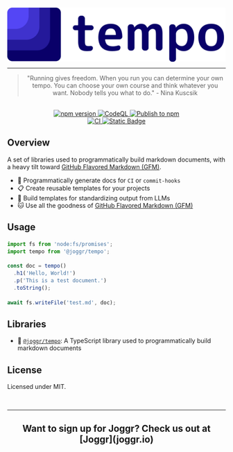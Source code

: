 <div>
    <p align="center">
        <img src="https://github.com/joggrdocs/tempo/blob/main/assets/tempo-logo.png" align="center"  />
    </p>
    <hr>
    <blockquote align="center">
        "Running gives freedom. When you run you can determine your own tempo. You can choose your own course and think whatever you want. Nobody tells you what to do." - Nina Kuscsik
    </blockquote>
</div>

<br>

<div align="center">
  <a href="https://badge.fury.io/js/@joggr%2Ftempo">
    <img src="https://badge.fury.io/js/@joggr%2Ftempo.svg" alt="npm version">
  </a>
  <a href="https://github.com/joggrdocs/tempo/actions/workflows/github-code-scanning/codeql">
    <img alt="CodeQL" src="https://github.com/joggrdocs/tempo/actions/workflows/github-code-scanning/codeql/badge.svg">
  </a>
  <a href="https://github.com/joggrdocs/tempo/actions/workflows/pkg-npm-publish.yaml">
    <img alt="Publish to npm" src="https://github.com/joggrdocs/tempo/actions/workflows/pkg-npm-publish.yaml/badge.svg">
  </a>
  <br />
  <a href="https://github.com/joggrdocs/tempo/actions/workflows/ci.yaml">
    <img alt="CI" src="https://github.com/joggrdocs/tempo/actions/workflows/ci.yaml/badge.svg">
  </a>
  <a href="https://biomejs.dev">
    <img alt="Static Badge" src="https://img.shields.io/badge/Formatted_with-Biome-60a5fa?style=flat&logo=biome">
  </a>
</div>

## Overview

A set of libraries used to programmatically build markdown documents, with a heavy tilt toward [GitHub Flavored Markdown (GFM)](https://github.github.com/gfm/).

- 🦄 Programmatically generate docs for `CI` or `commit-hooks` 
- 📋 Create reusable templates for your projects
- 🤖 Build templates for standardizing output from LLMs
- 🐱 Use all the goodness of [GitHub Flavored Markdown (GFM)](https://github.github.com/gfm/)

## Usage

```typescript
import fs from 'node:fs/promises';
import tempo from '@joggr/tempo';

const doc = tempo()
  .h1('Hello, World!')
  .p('This is a test document.')
  .toString();

await fs.writeFile('test.md', doc);
```

## Libraries

- 🏃 [`@joggr/tempo`](/packages/tempo): A TypeScript library used to programmatically build markdown documents

## License

Licensed under MIT.

<br>
<hr>
<h2 align="center">
    Want to sign up for Joggr? Check us out at [Joggr](joggr.io)
</h2>
